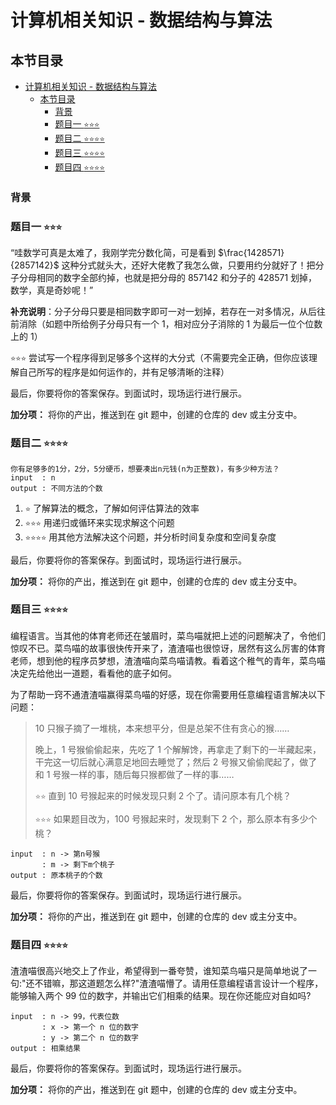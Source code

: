 # 计算机相关知识 - 数据结构与算法

## 本节目录

- [计算机相关知识 - 数据结构与算法](#计算机相关知识---数据结构与算法)
  - [本节目录](#本节目录)
    - [背景](#背景)
    - [题目一 `⭐️⭐️⭐️`](#题目一-️️️)
    - [题目二 `⭐️⭐️⭐️⭐️`](#题目二-️️️️)
    - [题目三 `⭐️⭐️⭐️⭐️`](#题目三-️️️️)
    - [题目四 `⭐️⭐️⭐️⭐️`](#题目四-️️️️)

### 背景

### 题目一 `⭐️⭐️⭐️`

“哇数学可真是太难了，我刚学完分数化简，可是看到 $\frac{1428571}{2857142}$ 这种分式就头大，还好大佬教了我怎么做，只要用约分就好了！把分子分母相同的数字全部约掉，也就是把分母的 857142 和分子的 428571 划掉，数学，真是奇妙呢！”

**补充说明**：分子分母只要是相同数字即可一对一划掉，若存在一对多情况，从后往前消除（如题中所给例子分母只有一个 1，相对应分子消除的 1 为最后一位个位数上的 1）

`⭐️⭐️⭐️` 尝试写一个程序得到足够多个这样的大分式（不需要完全正确，但你应该理解自己所写的程序是如何运作的，并有足够清晰的注释）

最后，你要将你的答案保存。到面试时，现场运行进行展示。

**加分项：** 将你的产出，推送到在 git 题中，创建的仓库的 dev 或主分支中。

### 题目二 `⭐️⭐️⭐️⭐️`

```plaintext
你有足够多的1分，2分，5分硬币，想要凑出n元钱(n为正整数)，有多少种方法？
input  : n
output : 不同方法的个数
```

1. `⭐️` 了解算法的概念，了解如何评估算法的效率
2. `⭐️⭐️⭐️` 用递归或循环来实现求解这个问题
3. `⭐️⭐️⭐️⭐️` 用其他方法解决这个问题，并分析时间复杂度和空间复杂度

最后，你要将你的答案保存。到面试时，现场运行进行展示。

**加分项：** 将你的产出，推送到在 git 题中，创建的仓库的 dev 或主分支中。

### 题目三 `⭐️⭐️⭐️⭐️`

编程语言。当其他的体育老师还在皱眉时，菜鸟喵就把上述的问题解决了，令他们惊叹不已。菜鸟喵的故事很快传开来了，渣渣喵也很惊讶，居然有这么厉害的体育老师，想到他的程序员梦想，渣渣喵向菜鸟喵请教。看着这个稚气的青年，菜鸟喵决定先给他出一道题，看看他的底子如何。

为了帮助一窍不通渣渣喵赢得菜鸟喵的好感，现在你需要用任意编程语言解决以下问题：

> 10 只猴子摘了一堆桃，本来想平分，但是总架不住有贪心的猴……
>
> 晚上，1 号猴偷偷起来，先吃了 1 个解解馋，再拿走了剩下的一半藏起来，干完这一切后就心满意足地回去睡觉了；然后 2 号猴又偷偷爬起了，做了和 1 号猴一样的事，随后每只猴都做了一样的事……
>
> `⭐️⭐️` 直到 10 号猴起来的时候发现只剩 2 个了。请问原本有几个桃？
>
> `⭐️⭐️⭐️` 如果题目改为，100 号猴起来时，发现剩下 2 个，那么原本有多少个桃？

```plaintext
input  : n -> 第n号猴
       : m -> 剩下m个桃子
output : 原本桃子的个数
```

最后，你要将你的答案保存。到面试时，现场运行进行展示。

**加分项：** 将你的产出，推送到在 git 题中，创建的仓库的 dev 或主分支中。

### 题目四 `⭐️⭐️⭐️⭐️`

渣渣喵很高兴地交上了作业，希望得到一番夸赞，谁知菜鸟喵只是简单地说了一句:"还不错嘛，那这道题怎么样?"渣渣喵懵了。请用任意编程语言设计一个程序，能够输入两个 99 位的数字，并输出它们相乘的结果。现在你还能应对自如吗?

```plaintext
input  : n -> 99，代表位数
       : x -> 第一个 n 位的数字
       : y -> 第二个 n 位的数字
output : 相乘结果
```

最后，你要将你的答案保存。到面试时，现场运行进行展示。

**加分项：** 将你的产出，推送到在 git 题中，创建的仓库的 dev 或主分支中。

